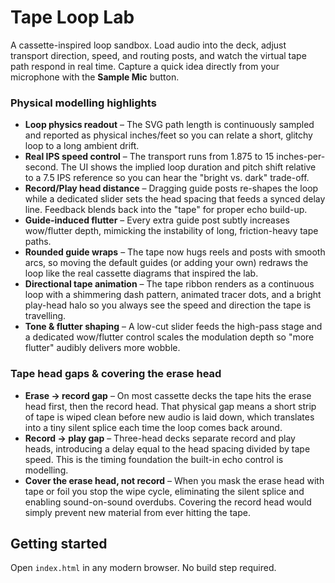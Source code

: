 # Tape Loop Lab

A cassette-inspired loop sandbox. Load audio into the deck, adjust transport direction, speed, and routing posts, and watch the
virtual tape path respond in real time. Capture a quick idea directly from your microphone with the **Sample Mic** button.

### Physical modelling highlights

- **Loop physics readout** – The SVG path length is continuously sampled and reported as physical inches/feet so you can relate a
  short, glitchy loop to a long ambient drift.
- **Real IPS speed control** – The transport runs from 1.875 to 15 inches-per-second. The UI shows the implied loop duration and
  pitch shift relative to a 7.5 IPS reference so you can hear the "bright vs. dark" trade-off.
- **Record/Play head distance** – Dragging guide posts re-shapes the loop while a dedicated slider sets the head spacing that feeds
  a synced delay line. Feedback blends back into the "tape" for proper echo build-up.
- **Guide-induced flutter** – Every extra guide post subtly increases wow/flutter depth, mimicking the instability of long,
  friction-heavy tape paths.
- **Rounded guide wraps** – The tape now hugs reels and posts with smooth arcs, so moving the default guides (or adding your own)
  redraws the loop like the real cassette diagrams that inspired the lab.
- **Directional tape animation** – The tape ribbon renders as a continuous loop with a shimmering dash pattern, animated tracer
  dots, and a bright play-head halo so you always see the speed and direction the tape is travelling.
- **Tone & flutter shaping** – A low-cut slider feeds the high-pass stage and a dedicated wow/flutter control scales the
  modulation depth so "more flutter" audibly delivers more wobble.

### Tape head gaps & covering the erase head

- **Erase → record gap** – On most cassette decks the tape hits the erase head first, then the record head. That physical gap
  means a short strip of tape is wiped clean before new audio is laid down, which translates into a tiny silent splice each time
  the loop comes back around.
- **Record → play gap** – Three-head decks separate record and play heads, introducing a delay equal to the head spacing divided
  by tape speed. This is the timing foundation the built-in echo control is modelling.
- **Cover the erase head, not record** – When you mask the erase head with tape or foil you stop the wipe cycle, eliminating the
  silent splice and enabling sound-on-sound overdubs. Covering the record head would simply prevent new material from ever
  hitting the tape.

## Getting started

Open `index.html` in any modern browser. No build step required.
